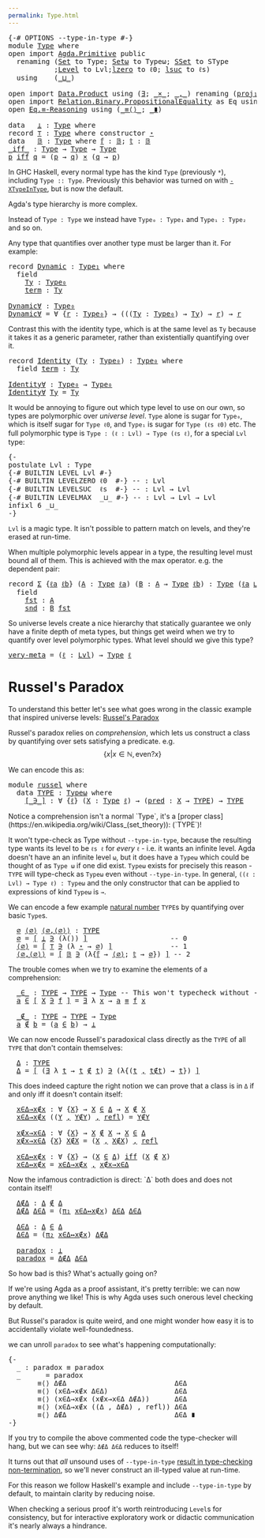 ```yaml
---
permalink: Type.html
---
```

<pre class="Agda"><a id="9" class="Symbol">{-#</a> <a id="13" class="Keyword">OPTIONS</a> <a id="21" class="Pragma">--type-in-type</a> <a id="36" class="Symbol">#-}</a>
<a id="40" class="Keyword">module</a> <a id="47" href="Type.html" class="Module">Type</a> <a id="52" class="Keyword">where</a>
<a id="58" class="Keyword">open</a> <a id="63" class="Keyword">import</a> <a id="70" href="Agda.Primitive.html" class="Module">Agda.Primitive</a> <a id="85" class="Keyword">public</a>
  <a id="94" class="Keyword">renaming</a> <a id="103" class="Symbol">(</a><a id="104" href="Agda.Primitive.html#326" class="Primitive">Set</a> <a id="108" class="Symbol">to</a> <a id="111" class="Primitive">Type</a><a id="115" class="Symbol">;</a> <a id="117" href="Agda.Primitive.html#381" class="Primitive">Setω</a> <a id="122" class="Symbol">to</a> <a id="125" class="Primitive">Typeω</a><a id="130" class="Symbol">;</a> <a id="132" href="Agda.Primitive.html#417" class="Primitive">SSet</a> <a id="137" class="Symbol">to</a> <a id="140" class="Primitive">SType</a>
           <a id="157" class="Symbol">;</a><a id="158" href="Agda.Primitive.html#597" class="Postulate">Level</a> <a id="164" class="Symbol">to</a> <a id="167" class="Postulate">Lvl</a><a id="170" class="Symbol">;</a><a id="171" href="Agda.Primitive.html#764" class="Primitive">lzero</a> <a id="177" class="Symbol">to</a> <a id="180" class="Primitive">ℓ0</a><a id="182" class="Symbol">;</a> <a id="184" href="Agda.Primitive.html#780" class="Primitive">lsuc</a> <a id="189" class="Symbol">to</a> <a id="192" class="Primitive">ℓs</a><a id="194" class="Symbol">)</a>
  <a id="198" class="Keyword">using</a>    <a id="207" class="Symbol">(</a><a id="208" href="Agda.Primitive.html#810" class="Primitive Operator">_⊔_</a><a id="211" class="Symbol">)</a>

<a id="214" class="Keyword">open</a> <a id="219" class="Keyword">import</a> <a id="226" href="Data.Product.html" class="Module">Data.Product</a> <a id="239" class="Keyword">using</a> <a id="245" class="Symbol">(</a><a id="246" href="Data.Product.html#1369" class="Function">∃</a><a id="247" class="Symbol">;</a> <a id="249" href="Data.Product.html#1167" class="Function Operator">_×_</a><a id="252" class="Symbol">;</a> <a id="254" href="Agda.Builtin.Sigma.html#236" class="InductiveConstructor Operator">_,_</a><a id="257" class="Symbol">)</a> <a id="259" class="Keyword">renaming</a> <a id="268" class="Symbol">(</a><a id="269" href="Agda.Builtin.Sigma.html#252" class="Field">proj₁</a> <a id="275" class="Symbol">to</a> <a id="278" class="Field">π₁</a><a id="280" class="Symbol">;</a> <a id="282" href="Agda.Builtin.Sigma.html#264" class="Field">proj₂</a> <a id="288" class="Symbol">to</a> <a id="291" class="Field">π₂</a><a id="293" class="Symbol">)</a>
<a id="295" class="Keyword">open</a> <a id="300" class="Keyword">import</a> <a id="307" href="Relation.Binary.PropositionalEquality.html" class="Module">Relation.Binary.PropositionalEquality</a> <a id="345" class="Symbol">as</a> <a id="348" class="Module">Eq</a> <a id="351" class="Keyword">using</a> <a id="357" class="Symbol">(</a><a id="358" href="Agda.Builtin.Equality.html#151" class="Datatype Operator">_≡_</a><a id="361" class="Symbol">;</a> <a id="363" href="Agda.Builtin.Equality.html#208" class="InductiveConstructor">refl</a><a id="367" class="Symbol">)</a>
<a id="369" class="Keyword">open</a> <a id="374" href="Relation.Binary.PropositionalEquality.Core.html#2647" class="Module">Eq.≡-Reasoning</a> <a id="389" class="Keyword">using</a> <a id="395" class="Symbol">(</a><a id="396" href="Relation.Binary.PropositionalEquality.Core.html#2803" class="Function Operator">_≡⟨⟩_</a><a id="401" class="Symbol">;</a> <a id="403" href="Relation.Binary.PropositionalEquality.Core.html#3044" class="Function Operator">_∎</a><a id="405" class="Symbol">)</a>

<a id="408" class="Keyword">data</a>   <a id="⊥"></a><a id="415" href="Type.html#415" class="Datatype">⊥</a> <a id="417" class="Symbol">:</a> <a id="419" href="Type.html#111" class="Primitive">Type</a> <a id="424" class="Keyword">where</a>
<a id="430" class="Keyword">record</a> <a id="⊤"></a><a id="437" href="Type.html#437" class="Record">⊤</a> <a id="439" class="Symbol">:</a> <a id="441" href="Type.html#111" class="Primitive">Type</a> <a id="446" class="Keyword">where</a> <a id="452" class="Keyword">constructor</a> <a id="⋆"></a><a id="464" href="Type.html#464" class="InductiveConstructor">⋆</a>
<a id="466" class="Keyword">data</a>   <a id="𝔹"></a><a id="473" href="Type.html#473" class="Datatype">𝔹</a> <a id="475" class="Symbol">:</a> <a id="477" href="Type.html#111" class="Primitive">Type</a> <a id="482" class="Keyword">where</a> <a id="𝔹.𝕗"></a><a id="488" href="Type.html#488" class="InductiveConstructor">𝕗</a> <a id="490" class="Symbol">:</a> <a id="492" href="Type.html#473" class="Datatype">𝔹</a><a id="493" class="Symbol">;</a> <a id="𝔹.𝕥"></a><a id="495" href="Type.html#495" class="InductiveConstructor">𝕥</a> <a id="497" class="Symbol">:</a> <a id="499" href="Type.html#473" class="Datatype">𝔹</a>
<a id="_iff_"></a><a id="501" href="Type.html#501" class="Function Operator">_iff_</a> <a id="507" class="Symbol">:</a> <a id="509" href="Type.html#111" class="Primitive">Type</a> <a id="514" class="Symbol">→</a> <a id="516" href="Type.html#111" class="Primitive">Type</a> <a id="521" class="Symbol">→</a> <a id="523" href="Type.html#111" class="Primitive">Type</a>
<a id="528" href="Type.html#528" class="Bound">p</a> <a id="530" href="Type.html#501" class="Function Operator">iff</a> <a id="534" href="Type.html#534" class="Bound">q</a> <a id="536" class="Symbol">=</a> <a id="538" class="Symbol">(</a><a id="539" href="Type.html#528" class="Bound">p</a> <a id="541" class="Symbol">→</a> <a id="543" href="Type.html#534" class="Bound">q</a><a id="544" class="Symbol">)</a> <a id="546" href="Data.Product.html#1167" class="Function Operator">×</a> <a id="548" class="Symbol">(</a><a id="549" href="Type.html#534" class="Bound">q</a> <a id="551" class="Symbol">→</a> <a id="553" href="Type.html#528" class="Bound">p</a><a id="554" class="Symbol">)</a>
</pre>
In GHC Haskell, every normal type has the kind `Type` (previously `*`), including `Type :: Type`.
Previously this behavior was turned on with [`-XTypeInType`](https://downloads.haskell.org/~ghc/latest/docs/html/users_guide/glasgow_exts.html#extension-TypeInType), but is now the default.

Agda's type hierarchy is more complex.

Instead of `Type : Type` we instead have `Type₀ : Type₁` and `Type₁ : Type₂` and so on.

Any type that quantifies over another type must be larger than it. For example:

<pre class="Agda"><a id="1068" class="Keyword">record</a> <a id="Dynamic"></a><a id="1075" href="Type.html#1075" class="Record">Dynamic</a> <a id="1083" class="Symbol">:</a> <a id="1085" href="Type.html#111" class="Primitive">Type₁</a> <a id="1091" class="Keyword">where</a>
  <a id="1099" class="Keyword">field</a>
    <a id="Dynamic.Ty"></a><a id="1109" href="Type.html#1109" class="Field">Ty</a> <a id="1112" class="Symbol">:</a> <a id="1114" href="Type.html#111" class="Primitive">Type₀</a>
    <a id="Dynamic.term"></a><a id="1124" href="Type.html#1124" class="Field">term</a> <a id="1129" class="Symbol">:</a> <a id="1131" href="Type.html#1109" class="Field">Ty</a>

<a id="Dynamic∀"></a><a id="1135" href="Type.html#1135" class="Function">Dynamic∀</a> <a id="1144" class="Symbol">:</a> <a id="1146" href="Type.html#111" class="Primitive">Type₀</a>
<a id="1152" href="Type.html#1135" class="Function">Dynamic∀</a> <a id="1161" class="Symbol">=</a> <a id="1163" class="Symbol">∀</a> <a id="1165" class="Symbol">{</a><a id="1166" href="Type.html#1166" class="Bound">r</a> <a id="1168" class="Symbol">:</a> <a id="1170" href="Type.html#111" class="Primitive">Type₀</a><a id="1175" class="Symbol">}</a> <a id="1177" class="Symbol">→</a> <a id="1179" class="Symbol">(((</a><a id="1182" href="Type.html#1182" class="Bound">Ty</a> <a id="1185" class="Symbol">:</a> <a id="1187" href="Type.html#111" class="Primitive">Type₀</a><a id="1192" class="Symbol">)</a> <a id="1194" class="Symbol">→</a> <a id="1196" href="Type.html#1182" class="Bound">Ty</a><a id="1198" class="Symbol">)</a> <a id="1200" class="Symbol">→</a> <a id="1202" href="Type.html#1166" class="Bound">r</a><a id="1203" class="Symbol">)</a> <a id="1205" class="Symbol">→</a> <a id="1207" href="Type.html#1166" class="Bound">r</a>
</pre>
Contrast this with the identity type, which is at the same level as `Ty` because it takes it as a generic parameter, rather than existentially quantifying over it.

<pre class="Agda"><a id="1387" class="Keyword">record</a> <a id="Identity"></a><a id="1394" href="Type.html#1394" class="Record">Identity</a> <a id="1403" class="Symbol">(</a><a id="1404" href="Type.html#1404" class="Bound">Ty</a> <a id="1407" class="Symbol">:</a> <a id="1409" href="Type.html#111" class="Primitive">Type₀</a><a id="1414" class="Symbol">)</a> <a id="1416" class="Symbol">:</a> <a id="1418" href="Type.html#111" class="Primitive">Type₀</a> <a id="1424" class="Keyword">where</a>
  <a id="1432" class="Keyword">field</a> <a id="Identity.term"></a><a id="1438" href="Type.html#1438" class="Field">term</a> <a id="1443" class="Symbol">:</a> <a id="1445" href="Type.html#1404" class="Bound">Ty</a>

<a id="Identity∀"></a><a id="1449" href="Type.html#1449" class="Function">Identity∀</a> <a id="1459" class="Symbol">:</a> <a id="1461" href="Type.html#111" class="Primitive">Type₀</a> <a id="1467" class="Symbol">→</a> <a id="1469" href="Type.html#111" class="Primitive">Type₀</a>
<a id="1475" href="Type.html#1449" class="Function">Identity∀</a> <a id="1485" href="Type.html#1485" class="Bound">Ty</a> <a id="1488" class="Symbol">=</a> <a id="1490" href="Type.html#1485" class="Bound">Ty</a>
</pre>
It would be annoying to figure out which type level to use on our own, so types are polymorphic over _universe level_.
`Type` alone is sugar for `Type₀`, which is itself sugar for `Type ℓ0`, and `Type₁` is sugar for `Type (ℓs ℓ0)` etc.
The full polymorphic type is `Type : (ℓ : Lvl) → Type (ℓs ℓ)`, for a special `Lvl` type:

<pre class="Agda"><a id="1833" class="Comment">{-
postulate Lvl : Type
{-# BUILTIN LEVEL Lvl #-}
{-# BUILTIN LEVELZERO ℓ0  #-} -- : Lvl
{-# BUILTIN LEVELSUC  ℓs  #-} -- : Lvl → Lvl
{-# BUILTIN LEVELMAX  _⊔_ #-} -- : Lvl → Lvl → Lvl
infixl 6 _⊔_
-}</a>
</pre>
`Lvl` is a magic type. It isn't possible to pattern match on levels, and they're erased at run-time.

When multiple polymorphic levels appear in a type, the resulting level must bound all of them. This is achieved with the max operator. e.g. the dependent pair:

<pre class="Agda"><a id="2310" class="Keyword">record</a> <a id="Σ"></a><a id="2317" href="Type.html#2317" class="Record">Σ</a> <a id="2319" class="Symbol">{</a><a id="2320" href="Type.html#2320" class="Bound">ℓa</a> <a id="2323" href="Type.html#2323" class="Bound">ℓb</a><a id="2325" class="Symbol">}</a> <a id="2327" class="Symbol">(</a><a id="2328" href="Type.html#2328" class="Bound">A</a> <a id="2330" class="Symbol">:</a> <a id="2332" href="Type.html#111" class="Primitive">Type</a> <a id="2337" href="Type.html#2320" class="Bound">ℓa</a><a id="2339" class="Symbol">)</a> <a id="2341" class="Symbol">(</a><a id="2342" href="Type.html#2342" class="Bound">B</a> <a id="2344" class="Symbol">:</a> <a id="2346" href="Type.html#2328" class="Bound">A</a> <a id="2348" class="Symbol">→</a> <a id="2350" href="Type.html#111" class="Primitive">Type</a> <a id="2355" href="Type.html#2323" class="Bound">ℓb</a><a id="2357" class="Symbol">)</a> <a id="2359" class="Symbol">:</a> <a id="2361" href="Type.html#111" class="Primitive">Type</a> <a id="2366" class="Symbol">(</a><a id="2367" href="Type.html#2320" class="Bound">ℓa</a> <a id="2370" href="Agda.Primitive.html#810" class="Primitive Operator">⊔</a> <a id="2372" href="Type.html#2323" class="Bound">ℓb</a><a id="2374" class="Symbol">)</a> <a id="2376" class="Keyword">where</a>
  <a id="2384" class="Keyword">field</a>
    <a id="Σ.fst"></a><a id="2394" href="Type.html#2394" class="Field">fst</a> <a id="2398" class="Symbol">:</a> <a id="2400" href="Type.html#2328" class="Bound">A</a>
    <a id="Σ.snd"></a><a id="2406" href="Type.html#2406" class="Field">snd</a> <a id="2410" class="Symbol">:</a> <a id="2412" href="Type.html#2342" class="Bound">B</a> <a id="2414" href="Type.html#2394" class="Field">fst</a>
</pre>
So universe levels create a nice hierarchy that statically guarantee we only have a finite depth of meta types, but things get weird when we try to quantify over level polymorphic types. What level should we give this type?

<pre class="Agda"><a id="very-meta"></a><a id="2656" href="Type.html#2656" class="Function">very-meta</a> <a id="2666" class="Symbol">=</a> <a id="2668" class="Symbol">(</a><a id="2669" href="Type.html#2669" class="Bound">ℓ</a> <a id="2671" class="Symbol">:</a> <a id="2673" href="Type.html#167" class="Postulate">Lvl</a><a id="2676" class="Symbol">)</a> <a id="2678" class="Symbol">→</a> <a id="2680" href="Type.html#111" class="Primitive">Type</a> <a id="2685" href="Type.html#2669" class="Bound">ℓ</a>
</pre>
# Russel's Paradox

To understand this better let's see what goes wrong in the classic example that inspired universe levels: [Russel's Paradox](https://en.wikipedia.org/wiki/Russell%27s_paradox)

Russel's paradox relies on _comprehension_, which lets us construct a class by quantifying over sets satisfying a predicate.
e.g. $$\{ x | x ∈ ℕ , \textrm{even?} x \}$$

We can encode this as:

<pre class="Agda"><a id="3091" class="Keyword">module</a> <a id="russel"></a><a id="3098" href="Type.html#3098" class="Module">russel</a> <a id="3105" class="Keyword">where</a>
  <a id="3113" class="Keyword">data</a> <a id="russel.TYPE"></a><a id="3118" href="Type.html#3118" class="Datatype">TYPE</a> <a id="3123" class="Symbol">:</a> <a id="3125" href="Type.html#125" class="Primitive">Typeω</a> <a id="3131" class="Keyword">where</a> 
    <a id="russel.TYPE.[_∋_]"></a><a id="3142" href="Type.html#3142" class="InductiveConstructor Operator">[_∋_]</a> <a id="3148" class="Symbol">:</a> <a id="3150" class="Symbol">∀</a> <a id="3152" class="Symbol">{</a><a id="3153" href="Type.html#3153" class="Bound">ℓ</a><a id="3154" class="Symbol">}</a> <a id="3156" class="Symbol">(</a><a id="3157" href="Type.html#3157" class="Bound">X</a> <a id="3159" class="Symbol">:</a> <a id="3161" href="Type.html#111" class="Primitive">Type</a> <a id="3166" href="Type.html#3153" class="Bound">ℓ</a><a id="3167" class="Symbol">)</a> <a id="3169" class="Symbol">→</a> <a id="3171" class="Symbol">(</a><a id="3172" href="Type.html#3172" class="Bound">pred</a> <a id="3177" class="Symbol">:</a> <a id="3179" href="Type.html#3157" class="Bound">X</a> <a id="3181" class="Symbol">→</a> <a id="3183" href="Type.html#3118" class="Datatype">TYPE</a><a id="3187" class="Symbol">)</a> <a id="3189" class="Symbol">→</a> <a id="3191" href="Type.html#3118" class="Datatype">TYPE</a>
</pre>Notice a comprehension isn't a normal `Type`, it's a [proper class](https://en.wikipedia.org/wiki/Class_(set_theory)): (`TYPE`)!
It won't type-check as Type without `--type-in-type`, because the resulting type wants its level to be `ℓs ℓ` for _every_ `ℓ` - i.e. it wants an infinite level.
Agda doesn't have an an infinite level `ω`, but it does have a `Typeω` which could be thought of as `Type ω` if one did exist.
`Typeω` exists for precisely this reason - `TYPE` will type-check as `Typeω` even without `--type-in-type`.
In general, `((ℓ : Lvl) → Type ℓ) : Typeω` and the only constructor that can be applied to expressions of kind `Typeω` is `→`.

We can encode a few example [natural number](https://en.wikipedia.org/wiki/Set-theoretic_definition_of_natural_numbers) `TYPE`s by quantifying over basic `Type`s.

<pre class="Agda">  <a id="russel.∅"></a><a id="4027" href="Type.html#4027" class="Function">∅</a> <a id="russel.⟨∅⟩"></a><a id="4029" href="Type.html#4029" class="Function">⟨∅⟩</a> <a id="russel.⟨∅,⟨∅⟩⟩"></a><a id="4033" href="Type.html#4033" class="Function">⟨∅,⟨∅⟩⟩</a> <a id="4041" class="Symbol">:</a> <a id="4043" href="Type.html#3118" class="Datatype">TYPE</a>
  <a id="4050" href="Type.html#4027" class="Function">∅</a> <a id="4052" class="Symbol">=</a> <a id="4054" href="Type.html#3142" class="InductiveConstructor Operator">[</a> <a id="4056" href="Type.html#415" class="Datatype">⊥</a> <a id="4058" href="Type.html#3142" class="InductiveConstructor Operator">∋</a> <a id="4060" class="Symbol">(λ())</a> <a id="4066" href="Type.html#3142" class="InductiveConstructor Operator">]</a>                    <a id="4087" class="Comment">-- 0</a>
  <a id="4094" href="Type.html#4029" class="Function">⟨∅⟩</a> <a id="4098" class="Symbol">=</a> <a id="4100" href="Type.html#3142" class="InductiveConstructor Operator">[</a> <a id="4102" href="Type.html#437" class="Record">⊤</a> <a id="4104" href="Type.html#3142" class="InductiveConstructor Operator">∋</a> <a id="4106" class="Symbol">(λ</a> <a id="4109" href="Type.html#4109" class="Bound">⋆</a> <a id="4111" class="Symbol">→</a> <a id="4113" href="Type.html#4027" class="Function">∅</a><a id="4114" class="Symbol">)</a> <a id="4116" href="Type.html#3142" class="InductiveConstructor Operator">]</a>              <a id="4131" class="Comment">-- 1</a>
  <a id="4138" href="Type.html#4033" class="Function">⟨∅,⟨∅⟩⟩</a> <a id="4146" class="Symbol">=</a> <a id="4148" href="Type.html#3142" class="InductiveConstructor Operator">[</a> <a id="4150" href="Type.html#473" class="Datatype">𝔹</a> <a id="4152" href="Type.html#3142" class="InductiveConstructor Operator">∋</a> <a id="4154" class="Symbol">(λ{</a><a id="4157" href="Type.html#488" class="InductiveConstructor">𝕗</a> <a id="4159" class="Symbol">→</a> <a id="4161" href="Type.html#4029" class="Function">⟨∅⟩</a><a id="4164" class="Symbol">;</a> <a id="4166" href="Type.html#495" class="InductiveConstructor">𝕥</a> <a id="4168" class="Symbol">→</a> <a id="4170" href="Type.html#4027" class="Function">∅</a><a id="4171" class="Symbol">})</a> <a id="4174" href="Type.html#3142" class="InductiveConstructor Operator">]</a> <a id="4176" class="Comment">-- 2</a>
</pre>
The trouble comes when we try to examine the elements of a comprehension:

<pre class="Agda">  <a id="russel._∈_"></a><a id="4271" href="Type.html#4271" class="Function Operator">_∈_</a> <a id="4275" class="Symbol">:</a> <a id="4277" href="Type.html#3118" class="Datatype">TYPE</a> <a id="4282" class="Symbol">→</a> <a id="4284" href="Type.html#3118" class="Datatype">TYPE</a> <a id="4289" class="Symbol">→</a> <a id="4291" href="Type.html#111" class="Primitive">Type</a> <a id="4296" class="Comment">-- This won&#39;t typecheck without --type-in-type</a>
  <a id="4345" href="Type.html#4345" class="Bound">a</a> <a id="4347" href="Type.html#4271" class="Function Operator">∈</a> <a id="4349" href="Type.html#3142" class="InductiveConstructor Operator">[</a> <a id="4351" href="Type.html#4351" class="Bound">X</a> <a id="4353" href="Type.html#3142" class="InductiveConstructor Operator">∋</a> <a id="4355" href="Type.html#4355" class="Bound">f</a> <a id="4357" href="Type.html#3142" class="InductiveConstructor Operator">]</a> <a id="4359" class="Symbol">=</a> <a id="4361" href="Data.Product.html#1369" class="Function">∃</a> <a id="4363" class="Symbol">λ</a> <a id="4365" href="Type.html#4365" class="Bound">x</a> <a id="4367" class="Symbol">→</a> <a id="4369" href="Type.html#4345" class="Bound">a</a> <a id="4371" href="Agda.Builtin.Equality.html#151" class="Datatype Operator">≡</a> <a id="4373" href="Type.html#4355" class="Bound">f</a> <a id="4375" href="Type.html#4365" class="Bound">x</a>

  <a id="russel._∉_"></a><a id="4380" href="Type.html#4380" class="Function Operator">_∉_</a> <a id="4384" class="Symbol">:</a> <a id="4386" href="Type.html#3118" class="Datatype">TYPE</a> <a id="4391" class="Symbol">→</a> <a id="4393" href="Type.html#3118" class="Datatype">TYPE</a> <a id="4398" class="Symbol">→</a> <a id="4400" href="Type.html#111" class="Primitive">Type</a>
  <a id="4407" href="Type.html#4407" class="Bound">a</a> <a id="4409" href="Type.html#4380" class="Function Operator">∉</a> <a id="4411" href="Type.html#4411" class="Bound">b</a> <a id="4413" class="Symbol">=</a> <a id="4415" class="Symbol">(</a><a id="4416" href="Type.html#4407" class="Bound">a</a> <a id="4418" href="Type.html#4271" class="Function Operator">∈</a> <a id="4420" href="Type.html#4411" class="Bound">b</a><a id="4421" class="Symbol">)</a> <a id="4423" class="Symbol">→</a> <a id="4425" href="Type.html#415" class="Datatype">⊥</a>
</pre>
We can now encode Russell's paradoxical class directly as the `TYPE` of all `TYPE` that don't contain themselves:

<pre class="Agda">  <a id="russel.Δ"></a><a id="4558" href="Type.html#4558" class="Function">Δ</a> <a id="4560" class="Symbol">:</a> <a id="4562" href="Type.html#3118" class="Datatype">TYPE</a>
  <a id="4569" href="Type.html#4558" class="Function">Δ</a> <a id="4571" class="Symbol">=</a> <a id="4573" href="Type.html#3142" class="InductiveConstructor Operator">[</a> <a id="4575" class="Symbol">(</a><a id="4576" href="Data.Product.html#1369" class="Function">∃</a> <a id="4578" class="Symbol">λ</a> <a id="4580" href="Type.html#4580" class="Bound">t</a> <a id="4582" class="Symbol">→</a> <a id="4584" href="Type.html#4580" class="Bound">t</a> <a id="4586" href="Type.html#4380" class="Function Operator">∉</a> <a id="4588" href="Type.html#4580" class="Bound">t</a><a id="4589" class="Symbol">)</a> <a id="4591" href="Type.html#3142" class="InductiveConstructor Operator">∋</a> <a id="4593" class="Symbol">(λ{(</a><a id="4597" href="Type.html#4597" class="Bound">t</a> <a id="4599" href="Agda.Builtin.Sigma.html#236" class="InductiveConstructor Operator">,</a> <a id="4601" href="Type.html#4601" class="Bound">t∉t</a><a id="4604" class="Symbol">)</a> <a id="4606" class="Symbol">→</a> <a id="4608" href="Type.html#4597" class="Bound">t</a><a id="4609" class="Symbol">})</a> <a id="4612" href="Type.html#3142" class="InductiveConstructor Operator">]</a>
</pre>
This does indeed capture the right notion we can prove that a class is in `Δ` if and only iff it doesn't contain itself:

<pre class="Agda">  <a id="russel.x∈Δ→x∉x"></a><a id="4751" href="Type.html#4751" class="Function">x∈Δ→x∉x</a> <a id="4759" class="Symbol">:</a> <a id="4761" class="Symbol">∀</a> <a id="4763" class="Symbol">{</a><a id="4764" href="Type.html#4764" class="Bound">X</a><a id="4765" class="Symbol">}</a> <a id="4767" class="Symbol">→</a> <a id="4769" href="Type.html#4764" class="Bound">X</a> <a id="4771" href="Type.html#4271" class="Function Operator">∈</a> <a id="4773" href="Type.html#4558" class="Function">Δ</a> <a id="4775" class="Symbol">→</a> <a id="4777" href="Type.html#4764" class="Bound">X</a> <a id="4779" href="Type.html#4380" class="Function Operator">∉</a> <a id="4781" href="Type.html#4764" class="Bound">X</a>
  <a id="4785" href="Type.html#4751" class="Function">x∈Δ→x∉x</a> <a id="4793" class="Symbol">((</a><a id="4795" href="Type.html#4795" class="Bound">Y</a> <a id="4797" href="Agda.Builtin.Sigma.html#236" class="InductiveConstructor Operator">,</a> <a id="4799" href="Type.html#4799" class="Bound">Y∉Y</a><a id="4802" class="Symbol">)</a> <a id="4804" href="Agda.Builtin.Sigma.html#236" class="InductiveConstructor Operator">,</a> <a id="4806" href="Agda.Builtin.Equality.html#208" class="InductiveConstructor">refl</a><a id="4810" class="Symbol">)</a> <a id="4812" class="Symbol">=</a> <a id="4814" href="Type.html#4799" class="Bound">Y∉Y</a>

  <a id="russel.x∉x→x∈Δ"></a><a id="4821" href="Type.html#4821" class="Function">x∉x→x∈Δ</a> <a id="4829" class="Symbol">:</a> <a id="4831" class="Symbol">∀</a> <a id="4833" class="Symbol">{</a><a id="4834" href="Type.html#4834" class="Bound">X</a><a id="4835" class="Symbol">}</a> <a id="4837" class="Symbol">→</a> <a id="4839" href="Type.html#4834" class="Bound">X</a> <a id="4841" href="Type.html#4380" class="Function Operator">∉</a> <a id="4843" href="Type.html#4834" class="Bound">X</a> <a id="4845" class="Symbol">→</a> <a id="4847" href="Type.html#4834" class="Bound">X</a> <a id="4849" href="Type.html#4271" class="Function Operator">∈</a> <a id="4851" href="Type.html#4558" class="Function">Δ</a>
  <a id="4855" href="Type.html#4821" class="Function">x∉x→x∈Δ</a> <a id="4863" class="Symbol">{</a><a id="4864" href="Type.html#4864" class="Bound">X</a><a id="4865" class="Symbol">}</a> <a id="4867" href="Type.html#4867" class="Bound">X∉X</a> <a id="4871" class="Symbol">=</a> <a id="4873" class="Symbol">(</a><a id="4874" href="Type.html#4864" class="Bound">X</a> <a id="4876" href="Agda.Builtin.Sigma.html#236" class="InductiveConstructor Operator">,</a> <a id="4878" href="Type.html#4867" class="Bound">X∉X</a><a id="4881" class="Symbol">)</a> <a id="4883" href="Agda.Builtin.Sigma.html#236" class="InductiveConstructor Operator">,</a> <a id="4885" href="Agda.Builtin.Equality.html#208" class="InductiveConstructor">refl</a>

  <a id="russel.x∈Δ↔x∉x"></a><a id="4893" href="Type.html#4893" class="Function">x∈Δ↔x∉x</a> <a id="4901" class="Symbol">:</a> <a id="4903" class="Symbol">∀</a> <a id="4905" class="Symbol">{</a><a id="4906" href="Type.html#4906" class="Bound">X</a><a id="4907" class="Symbol">}</a> <a id="4909" class="Symbol">→</a> <a id="4911" class="Symbol">(</a><a id="4912" href="Type.html#4906" class="Bound">X</a> <a id="4914" href="Type.html#4271" class="Function Operator">∈</a> <a id="4916" href="Type.html#4558" class="Function">Δ</a><a id="4917" class="Symbol">)</a> <a id="4919" href="Type.html#501" class="Function Operator">iff</a> <a id="4923" class="Symbol">(</a><a id="4924" href="Type.html#4906" class="Bound">X</a> <a id="4926" href="Type.html#4380" class="Function Operator">∉</a> <a id="4928" href="Type.html#4906" class="Bound">X</a><a id="4929" class="Symbol">)</a>
  <a id="4933" href="Type.html#4893" class="Function">x∈Δ↔x∉x</a> <a id="4941" class="Symbol">=</a> <a id="4943" href="Type.html#4751" class="Function">x∈Δ→x∉x</a> <a id="4951" href="Agda.Builtin.Sigma.html#236" class="InductiveConstructor Operator">,</a> <a id="4953" href="Type.html#4821" class="Function">x∉x→x∈Δ</a>
</pre>Now the infamous contradiction is direct: `Δ` both does and does not contain itself!

<pre class="Agda">  <a id="russel.Δ∉Δ"></a><a id="5061" href="Type.html#5061" class="Function">Δ∉Δ</a> <a id="5065" class="Symbol">:</a> <a id="5067" href="Type.html#4558" class="Function">Δ</a> <a id="5069" href="Type.html#4380" class="Function Operator">∉</a> <a id="5071" href="Type.html#4558" class="Function">Δ</a>
  <a id="5075" href="Type.html#5061" class="Function">Δ∉Δ</a> <a id="5079" href="Type.html#5079" class="Bound">Δ∈Δ</a> <a id="5083" class="Symbol">=</a> <a id="5085" class="Symbol">(</a><a id="5086" href="Type.html#278" class="Field">π₁</a> <a id="5089" href="Type.html#4893" class="Function">x∈Δ↔x∉x</a><a id="5096" class="Symbol">)</a> <a id="5098" href="Type.html#5079" class="Bound">Δ∈Δ</a> <a id="5102" href="Type.html#5079" class="Bound">Δ∈Δ</a>

  <a id="russel.Δ∈Δ"></a><a id="5109" href="Type.html#5109" class="Function">Δ∈Δ</a> <a id="5113" class="Symbol">:</a> <a id="5115" href="Type.html#4558" class="Function">Δ</a> <a id="5117" href="Type.html#4271" class="Function Operator">∈</a> <a id="5119" href="Type.html#4558" class="Function">Δ</a>
  <a id="5123" href="Type.html#5109" class="Function">Δ∈Δ</a> <a id="5127" class="Symbol">=</a> <a id="5129" class="Symbol">(</a><a id="5130" href="Type.html#291" class="Field">π₂</a> <a id="5133" href="Type.html#4893" class="Function">x∈Δ↔x∉x</a><a id="5140" class="Symbol">)</a> <a id="5142" href="Type.html#5061" class="Function">Δ∉Δ</a>

  <a id="russel.paradox"></a><a id="5149" href="Type.html#5149" class="Function">paradox</a> <a id="5157" class="Symbol">:</a> <a id="5159" href="Type.html#415" class="Datatype">⊥</a>
  <a id="5163" href="Type.html#5149" class="Function">paradox</a> <a id="5171" class="Symbol">=</a> <a id="5173" href="Type.html#5061" class="Function">Δ∉Δ</a> <a id="5177" href="Type.html#5109" class="Function">Δ∈Δ</a>
</pre>
So how bad is this? What's actually going on?

If we're using Agda as a proof assistant, it's pretty terrible: we can now prove anything we like!
This is why Agda uses such onerous level checking by default.

But Russel's paradox is quite weird, and one might wonder how easy it is to accidentally violate well-foundedness.

we can unroll `paradox` to see what's happening computationally:

<pre class="Agda"><a id="5585" class="Comment">{-
  _ : paradox ≡ paradox
  _      = paradox
       ≡⟨⟩ Δ∉Δ                          Δ∈Δ
       ≡⟨⟩ (x∈Δ→x∉x Δ∈Δ)                Δ∈Δ
       ≡⟨⟩ (x∈Δ→x∉x (x∉x→x∈Δ Δ∉Δ))      Δ∈Δ
       ≡⟨⟩ (x∈Δ→x∉x ((Δ , Δ∉Δ) , refl)) Δ∈Δ
       ≡⟨⟩ Δ∉Δ                          Δ∈Δ ∎
-}</a>
</pre>
If you try to compile the above commented code the type-checker will hang, but we can see why: `Δ∉Δ Δ∈Δ` reduces to itself!

It turns out that _all_ unsound uses of `--type-in-type` [result in type-checking non-termination](http://www.cs.nott.ac.uk/~psztxa/publ/msfp08.pdf), so we'll never construct an ill-typed value at run-time.

For this reason we follow Haskell's example and include `--type-in-type` by default, to maintain clarity by reducing noise.

When checking a serious proof it's worth reintroducing `Level`s for consistency,
but for interactive exploratory work or didactic communication it's nearly always a hindrance.
